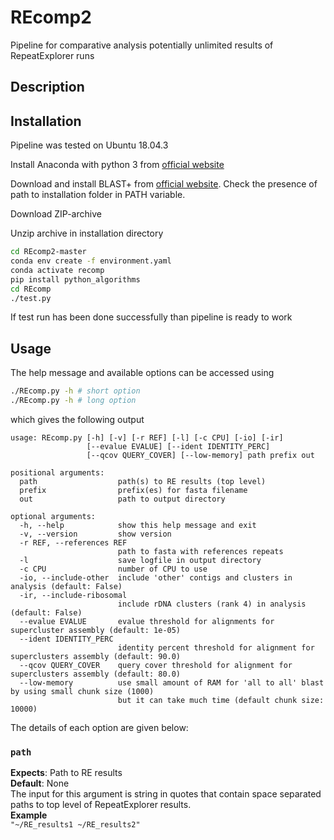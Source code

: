 # REcomp2

Pipeline for comparative analysis potentially unlimited results of RepeatExplorer runs

## Description

## Installation

Pipeline was tested on Ubuntu 18.04.3

Install Anaconda with python 3 from [official website](https://www.anaconda.com/products/individual)

Download and install BLAST+ from [official website](https://ftp.ncbi.nlm.nih.gov/blast/executables/blast+/LATEST/). Check the presence of path to installation folder in PATH variable.

Download ZIP-archive

Unzip archive in installation directory

```bash
cd REcomp2-master
conda env create -f environment.yaml
conda activate recomp
pip install python_algorithms
cd REcomp
./test.py
```

If test run has been done successfully than pipeline is ready to work

## Usage

The help message and available options can be accessed using

```bash
./REcomp.py -h # short option
./REcomp.py -h # long option
```

which gives the following output

```
usage: REcomp.py [-h] [-v] [-r REF] [-l] [-c CPU] [-io] [-ir]
                 [--evalue EVALUE] [--ident IDENTITY_PERC]
                 [--qcov QUERY_COVER] [--low-memory] path prefix out

positional arguments:
  path                  path(s) to RE results (top level)
  prefix                prefix(es) for fasta filename
  out                   path to output directory

optional arguments:
  -h, --help            show this help message and exit
  -v, --version         show version
  -r REF, --references REF
                        path to fasta with references repeats
  -l                    save logfile in output directory
  -c CPU                number of CPU to use
  -io, --include-other  include 'other' contigs and clusters in analysis (default: False)
  -ir, --include-ribosomal
                        include rDNA clusters (rank 4) in analysis (default: False)
  --evalue EVALUE       evalue threshold for alignments for supercluster assembly (default: 1e-05)
  --ident IDENTITY_PERC
                        identity percent threshold for alignment for superclusters assembly (default: 90.0)
  --qcov QUERY_COVER    query cover threshold for alignment for superclusters assembly (default: 80.0)
  --low-memory          use small amount of RAM for 'all to all' blast by using small chunk size (1000)
                        but it can take much time (default chunk size: 10000)
```

The details of each option are given below:

### `path`

**Expects**: Path to RE results  
**Default**: None  
The input for this argument is string in quotes that contain space separated paths to top level of RepeatExplorer results.  
**Example**  
```"~/RE_results1 ~/RE_results2"```

